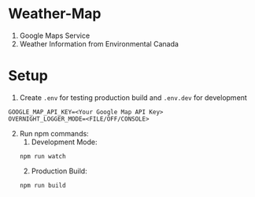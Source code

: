 # Weather-Map

1. Google Maps Service
2. Weather Information from Environmental Canada

# Setup

1. Create `.env` for testing production build and `.env.dev` for development
```
GOOGLE_MAP_API_KEY=<Your Google Map API Key>
OVERNIGHT_LOGGER_MODE=<FILE/OFF/CONSOLE>
```
2. Run npm commands:
    1. Development Mode:
    ```[cmd]
    npm run watch
    ```
    2. Production Build:
    ```[cmd]
    npm run build
    ```